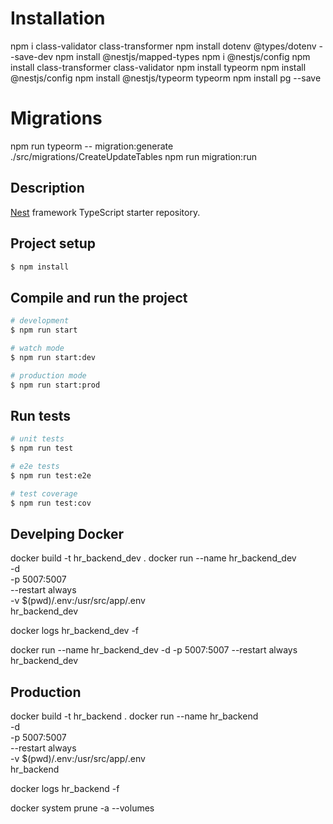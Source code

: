 # Installation
npm i class-validator class-transformer
npm install dotenv @types/dotenv --save-dev
npm install @nestjs/mapped-types
npm i @nestjs/config
npm install class-transformer class-validator
npm install typeorm
npm install @nestjs/config
npm install @nestjs/typeorm typeorm
npm install pg --save


# Migrations
<!-- CREATE TABLE -->
npm run typeorm -- migration:generate ./src/migrations/CreateUpdateTables
npm run migration:run



## Description

[Nest](https://github.com/nestjs/nest) framework TypeScript starter repository.

## Project setup

```bash
$ npm install
```

## Compile and run the project

```bash
# development
$ npm run start

# watch mode
$ npm run start:dev

# production mode
$ npm run start:prod
```

## Run tests

```bash
# unit tests
$ npm run test

# e2e tests
$ npm run test:e2e

# test coverage
$ npm run test:cov
```


## Develping Docker
docker build -t hr_backend_dev .
docker run --name hr_backend_dev \
  -d \
  -p 5007:5007 \
  --restart always \
  -v $(pwd)/.env:/usr/src/app/.env \
  hr_backend_dev

docker logs hr_backend_dev -f

docker run --name hr_backend_dev -d -p 5007:5007 --restart always hr_backend_dev


## Production
docker build -t hr_backend .
docker run --name hr_backend \
  -d \
  -p 5007:5007 \
  --restart always \
  -v $(pwd)/.env:/usr/src/app/.env \
  hr_backend

docker logs hr_backend -f

docker system prune -a --volumes